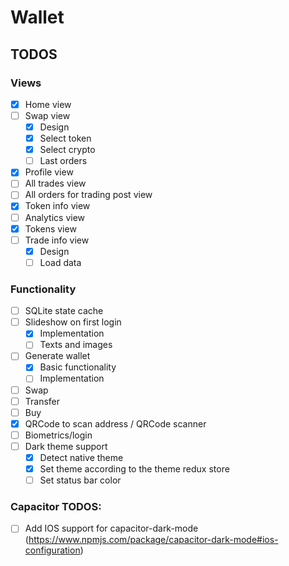 # Wallet

## TODOS

### Views

- [x] Home view
- [ ] Swap view
  - [x] Design
  - [x] Select token
  - [x] Select crypto
  - [ ] Last orders
- [x] Profile view
- [ ] All trades view
- [ ] All orders for trading post view
- [x] Token info view
- [ ] Analytics view
- [x] Tokens view
- [ ] Trade info view
  - [x] Design
  - [ ] Load data

### Functionality
- [ ] SQLite state cache
- [ ] Slideshow on first login
  - [x] Implementation
  - [ ] Texts and images
- [ ] Generate wallet
  - [x] Basic functionality
  - [ ] Implementation
- [ ] Swap
- [ ] Transfer
- [ ] Buy
- [x] QRCode to scan address / QRCode scanner
- [ ] Biometrics/login
- [ ] Dark theme support
  - [x] Detect native theme
  - [x] Set theme according to the theme redux store
  - [ ] Set status bar color

### Capacitor TODOS:
- [ ] Add IOS support for capacitor-dark-mode (https://www.npmjs.com/package/capacitor-dark-mode#ios-configuration)